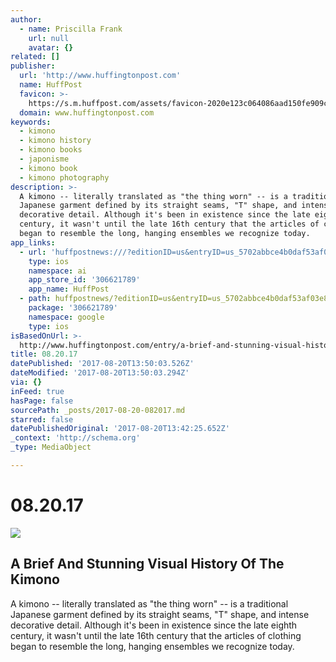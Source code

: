 ```yaml
---
author:
  - name: Priscilla Frank
    url: null
    avatar: {}
related: []
publisher:
  url: 'http://www.huffingtonpost.com'
  name: HuffPost
  favicon: >-
    https://s.m.huffpost.com/assets/favicon-2020e123c064086aad150fe909c53771f862d7c76cd62f6146e81d533845fd7d.ico
  domain: www.huffingtonpost.com
keywords:
  - kimono
  - kimono history
  - kimono books
  - japonisme
  - kimono book
  - kimono photography
description: >-
  A kimono -- literally translated as "the thing worn" -- is a traditional
  Japanese garment defined by its straight seams, "T" shape, and intense
  decorative detail. Although it's been in existence since the late eighth
  century, it wasn't until the late 16th century that the articles of clothing
  began to resemble the long, hanging ensembles we recognize today.
app_links:
  - url: 'huffpostnews:///?editionID=us&entryID=us_5702abbce4b0daf53af03e8b'
    type: ios
    namespace: ai
    app_store_id: '306621789'
    app_name: HuffPost
  - path: huffpostnews/?editionID=us&entryID=us_5702abbce4b0daf53af03e8b
    package: '306621789'
    namespace: google
    type: ios
isBasedOnUrl: >-
  http://www.huffingtonpost.com/entry/a-brief-and-stunning-visual-history-of-the-kimono_us_5702abbce4b0daf53af03e8b
title: 08.20.17
datePublished: '2017-08-20T13:50:03.526Z'
dateModified: '2017-08-20T13:50:03.294Z'
via: {}
inFeed: true
hasPage: false
sourcePath: _posts/2017-08-20-082017.md
starred: false
datePublishedOriginal: '2017-08-20T13:42:25.652Z'
_context: 'http://schema.org'
_type: MediaObject

---
```

# 08.20.17

<article style=""><img src="https://s3-us-west-2.amazonaws.com/the-grid-img/p/4dde0b64afe14a73136c39abdd8c5ca57b9cbd47.jpg" /><h1>A Brief And Stunning Visual History Of The Kimono</h1><p>A kimono -- literally translated as "the thing worn" -- is a traditional Japanese garment defined by its straight seams, "T" shape, and intense decorative detail. Although it's been in existence since the late eighth century, it wasn't until the late 16th century that the articles of clothing began to resemble the long, hanging ensembles we recognize today.</p></article>